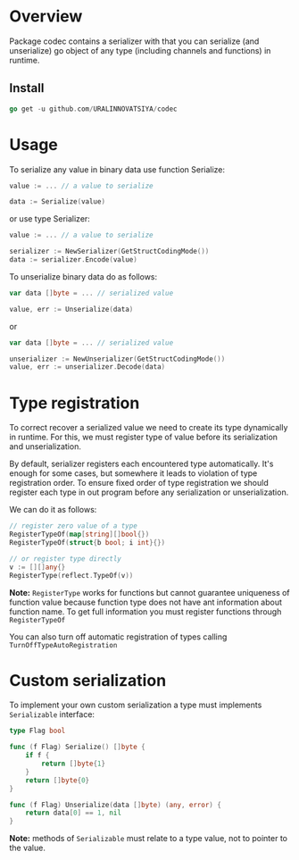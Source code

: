 # Overview

Package codec contains a serializer with that you can serialize (and unserialize)
go object of any type (including channels and functions) in runtime.

## Install

```go
go get -u github.com/URALINNOVATSIYA/codec
```

# Usage

To serialize any value in binary data use function Serialize:

```go
value := ... // a value to serialize

data := Serialize(value)
```

or use type Serializer:

```go
value := ... // a value to serialize

serializer := NewSerializer(GetStructCodingMode())
data := serializer.Encode(value)
```

To unserialize binary data do as follows:

```go
var data []byte = ... // serialized value

value, err := Unserialize(data)
```

or 

```go
var data []byte = ... // serialized value

unserializer := NewUnserializer(GetStructCodingMode())
value, err := unserializer.Decode(data)
```

# Type registration

To correct recover a serialized value we need to create its type dynamically 
in runtime. For this, we must register type of value before its serialization 
and unserialization.

By default, serializer registers each encountered type automatically.
It's enough for some cases, but somewhere it leads to violation of type
registration order. To ensure fixed order of type registration we should
register each type in out program before any serialization or unserialization.

We can do it as follows:

```go
// register zero value of a type
RegisterTypeOf(map[string][]bool{})
RegisterTypeOf(struct{b bool; i int}{})

// or register type directly
v := [][]any{} 
RegisterType(reflect.TypeOf(v))
```

**Note:** ```RegisterType``` works for functions but cannot guarantee uniqueness
of function value because function type does not have ant information about function
name. To get full information you must register functions through ```RegisterTypeOf```  

You can also turn off automatic registration of types calling ```TurnOffTypeAutoRegistration```

# Custom serialization

To implement your own custom serialization a type must implements ```Serializable``` interface:

```go
type Flag bool

func (f Flag) Serialize() []byte {
	if f {
		return []byte{1}
	}
	return []byte{0}
}

func (f Flag) Unserialize(data []byte) (any, error) {
	return data[0] == 1, nil
}
```

**Note:** methods of ```Serializable``` must relate to a type value, not to pointer to the value.  